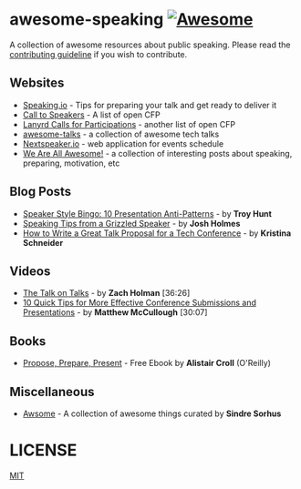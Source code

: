 awesome-speaking [![Awesome](https://cdn.rawgit.com/sindresorhus/awesome/d7305f38d29fed78fa85652e3a63e154dd8e8829/media/badge.svg)](https://github.com/sindresorhus/awesome)
================

A collection of awesome resources about public speaking. Please read the [contributing guideline](contributing.md) if you wish to contribute.

## Websites
* [Speaking.io](http://speaking.io) - Tips for preparing your talk and get ready to deliver it
* [Call to Speakers](https://calltospeakers.com) - A list of open CFP
* [Lanyrd Calls for Participations](http://lanyrd.com/calls/) - another list of open CFP
* [awesome-talks](https://github.com/JanVanRyswyck/awesome-talks) - a collection of awesome tech talks
* [Nextspeaker.io](http://nextspeaker.io/) - web application for events schedule
* [We Are All Awesome!](http://weareallaweso.me/) - a collection of interesting posts about speaking, preparing, motivation, etc

## Blog Posts
* [Speaker Style Bingo: 10 Presentation Anti-Patterns](http://www.troyhunt.com/2015/06/speaker-style-bingo-10-presentation.html) - by **Troy Hunt**
* [Speaking Tips from a Grizzled Speaker](http://www.joshholmes.com/blog/2014/01/17/speaking-tips-grizzled-speaker/) - by **Josh Holmes**
* [How to Write a Great Talk Proposal for a Tech Conference](http://2014.cssconf.eu/news/how-to-write-a-great-talk-proposal-for-a-tech) - by **Kristina Schneider**

## Videos
* [The Talk on Talks](http://devslovebacon.com/conferences/bacon-2014/talks/the-talk-on-talks) - by **Zach Holman** [36:26]
* [10 Quick Tips for More Effective Conference Submissions and Presentations](https://www.youtube.com/watch?v=fJz4JJIchaY) - by **Matthew McCullough** [30:07]

## Books
* [Propose, Prepare, Present](http://shop.oreilly.com/product/0636920027096.do) - Free Ebook by **Alistair Croll** (O'Reilly)

## Miscellaneous
* [Awsome](https://github.com/sindresorhus/awesome) - A collection of awesome things curated by **Sindre Sorhus**

# LICENSE
[MIT](LICENSE.md)
